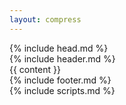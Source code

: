 ```yaml
---
layout: compress
---
```


<!DOCTYPE html>
<html lang="en">
  {% include head.md %}

  <script id="fxhash-snippet">
    //---- do not edit the following code
    let search = new URLSearchParams(window.location.search);
    let alphabet =
    "123456789abcdefghijkmnopqrstuvwxyzABCDEFGHJKLMNPQRSTUVWXYZ";
    var fxhash =
    search.get("fxhash") ||
    "oo" +
        Array(49)
        .fill(0)
        .map((_) => alphabet[(Math.random() * alphabet.length) | 0])
        .join("");
    let b58dec = (str) =>
    [...str].reduce(
        (p, c) => (p * alphabet.length + alphabet.indexOf(c)) | 0,
        0
    );
    let fxhashTrunc = fxhash.slice(2);
    let regex = new RegExp(".{" + ((fxhash.length / 4) | 0) + "}", "g");
    let hashes = fxhashTrunc.match(regex).map((h) => b58dec(h));
    let sfc32 = (a, b, c, d) => {
    return () => {
        a |= 0;
        b |= 0;
        c |= 0;
        d |= 0;
        var t = (((a + b) | 0) + d) | 0;
        d = (d + 1) | 0;
        a = b ^ (b >>> 9);
        b = (c + (c << 3)) | 0;
        c = (c << 21) | (c >>> 11);
        c = (c + t) | 0;
        return (t >>> 0) / 4294967296;
    };
    };
    var fxrand = sfc32(...hashes);
    // true if preview mode active, false otherwise
    // you can append preview=1 to the URL to simulate preview active
    var isFxpreview = search.get("preview") === "1";
    // call this method to trigger the preview
    function fxpreview() {
    window.dispatchEvent(new Event("fxhash-preview"));
    setTimeout(() => fxpreview(), 500);
    }
    //
    // NEW: v2 of the fxhash SDK lol
    //
    // get the byte params from the URL
    let fxparams = search.get("fxparams");
    fxparams = fxparams ? fxparams.replace("0x", "") : fxparams;

    // the parameter processor, used to parse fxparams
    const processors = {
    number: {
        deserialize: (input) => {
        const view = new DataView(new ArrayBuffer(8));
        for (let i = 0; i < 8; i++) {
            view.setUint8(i, parseInt(input.substring(i * 2, i * 2 + 2), 16));
        }
        return view.getFloat64(0);
        },
        bytesLength: () => 8,
        constrain: (value, definition) => {
        let min = Number.MIN_SAFE_INTEGER;
        if (typeof definition.options?.min !== "undefined")
            min = Number(definition.options.min);
        let max = Number.MAX_SAFE_INTEGER;
        if (typeof definition.options?.max !== "undefined")
            max = Number(definition.options.max);
        max = Math.min(max, Number.MAX_SAFE_INTEGER);
        min = Math.max(min, Number.MIN_SAFE_INTEGER);
        const v = Math.min(Math.max(value, min), max);
        return v;
        },
        random: (definition) => {
        let min = Number.MIN_SAFE_INTEGER;
        if (typeof definition.options?.min !== "undefined")
            min = Number(definition.options.min);
        let max = Number.MAX_SAFE_INTEGER;
        if (typeof definition.options?.max !== "undefined")
            max = Number(definition.options.max);
        max = Math.min(max, Number.MAX_SAFE_INTEGER);
        min = Math.max(min, Number.MIN_SAFE_INTEGER);
        const v = Math.random() * (max - min) + min;
        if (definition?.options?.step) {
            const t = 1.0 / definition?.options?.step;
            return Math.round(v * t) / t;
        }
        return v;
        },
    },
    bigint: {
        deserialize: (input) => {
        const view = new DataView(new ArrayBuffer(8));
        for (let i = 0; i < 8; i++) {
            view.setUint8(i, parseInt(input.substring(i * 2, i * 2 + 2), 16));
        }
        return view.getBigInt64(0);
        },
        bytesLength: () => 8,
        random: (definition) => {
        const MIN_SAFE_INT64 = -9223372036854775808n;
        const MAX_SAFE_INT64 = 9223372036854775807n;
        let min = MIN_SAFE_INT64;
        let max = MAX_SAFE_INT64;
        if (typeof definition.options?.min !== "undefined")
            min = BigInt(definition.options.min);
        if (typeof definition.options?.max !== "undefined")
            max = BigInt(definition.options.max);
        const range = max - min;
        const bits = range.toString(2).length;
        let random;
        do {
            random = BigInt(
            "0b" +
                Array.from(
                crypto.getRandomValues(new Uint8Array(Math.ceil(bits / 8)))
                )
                .map((b) => b.toString(2).padStart(8, "0"))
                .join("")
            );
        } while (random > range);
        return random + min;
        },
    },
    boolean: {
        // if value is "00" -> 0 -> false, otherwise we consider it's 1
        deserialize: (input) => {
        return input === "00" ? false : true;
        },
        bytesLength: () => 1,
        random: () => Math.random() < 0.5,
    },
    color: {
        deserialize: (input) => input,
        bytesLength: () => 4,
        transform: (input) => {
        const r = parseInt(input.slice(0, 2), 16);
        const g = parseInt(input.slice(2, 4), 16);
        const b = parseInt(input.slice(4, 6), 16);
        const a = parseInt(input.slice(6, 8), 16);
        return {
            hex: {
            rgb: "#" + input.slice(0, 6),
            rgba: "#" + input,
            },
            obj: {
            rgb: { r, g, b },
            rgba: { r, g, b, a },
            },
            arr: {
            rgb: [r, g, b],
            rgba: [r, g, b, a],
            },
        };
        },
        constrain: (value, definition) => {
        return value.slice(0, 8).padEnd(8, "f");
        },
        random: () =>
        `${[...Array(8)]
            .map(() => Math.floor(Math.random() * 16).toString(16))
            .join("")}`,
    },
    string: {
        deserialize: (input) => {
        const hx = input.match(/.{1,4}/g) || [];
        let rtn = "";
        for (let i = 0; i < hx.length; i++) {
            const int = parseInt(hx[i], 16);
            if (int === 0) break;
            rtn += String.fromCharCode(int);
        }
        return rtn;
        },
        bytesLength: () => 64 * 2,
        constrain: (value, definition) => {
        let min = 0;
        if (typeof definition.options?.minLength !== "undefined")
            min = definition.options.minLength;
        let max = 64;
        if (typeof definition.options?.maxLength !== "undefined")
            max = definition.options.maxLength;
        max = Math.min(max, 64);
        let v = value.slice(0, max);
        if (v.length < min) {
            return v.padEnd(min);
        }
        return v;
        },
        random: (definition) => {
        let min = 0;
        if (typeof definition.options?.minLength !== "undefined")
            min = definition.options.minLength;
        let max = 64;
        if (typeof definition.options?.maxLength !== "undefined")
            max = definition.options.maxLength;
        max = Math.min(max, 64);
        const length = Math.round(Math.random() * (max - min) + min);
        return [...Array(length)]
            .map((i) => (~~(Math.random() * 36)).toString(36))
            .join("");
        },
    },
    select: {
        deserialize: (input, definition) => {
        return (
            definition.options.options[parseInt(input, 16)] ||
            definition.default
        );
        },
        bytesLength: () => 1,
        constrain: (value, definition) => {
        if (definition.options.options.includes(value)) {
            return value;
        }
        return definition.options.options[0];
        },
        random: (definition) => {
        const index = Math.round(
            Math.random() * (definition?.options?.options?.length - 1) + 0
        );
        return definition?.options?.options[index];
        },
    },
    };

    // takes the parameters as bytes and outputs an object with the
    // deserialized parameters, identified by their id in an object
    const deserializeParams = (bytes, definition) => {
    const params = {};
    for (const def of definition) {
        const processor = processors[def.type];
        // if we don't have any parameters defined in the URL, set the
        // default value and move on
        if (!bytes) {
        let v;
        if (typeof def.default === "undefined") v = processor.random(def);
        else v = def.default;
        params[def.id] = processor.constrain?.(v, def) || v;
        continue;
        }
        // extract the length from the bytes & shift the initial bytes string
        const valueBytes = bytes.substring(0, processor.bytesLength() * 2);
        bytes = bytes.substring(processor.bytesLength() * 2);
        // deserialize the bytes into the params
        const value = processor.deserialize(valueBytes, def);
        params[def.id] = processor.constrain?.(value, def) || value;
    }
    return params;
    };

    const transformParamValues = (values, definitions) => {
    const paramValues = {};
    for (const def of definitions) {
        const processor = processors[def.type];
        const value = values[def.id];
        // deserialize the bytes into the params
        paramValues[def.id] = processor.transform
        ? processor.transform(value)
        : value;
    }
    return paramValues;
    };

    window.$fx = {
    _processors: processors,
    // where params def & features will be stored
    _params: undefined,
    _features: undefined,
    // where the parameter values are stored
    _paramValues: {},

    hash: fxhash,
    rand: fxrand,
    preview: fxpreview,
    isPreview: isFxpreview,
    params: function (definition) {
        // todo: maybe do some validation on the dev side ?
        // or maybe not ?
        this._params = definition;
        this._rawValues = deserializeParams(fxparams, definition);
        this._paramValues = transformParamValues(this._rawValues, definition);
    },
    features: function (features) {
        this._features = features;
    },
    getFeature: function (id) {
        return this._features[id];
    },
    getFeatures: function () {
        return this._features;
    },
    getParam: function (id) {
        return this._paramValues[id];
    },
    getParams: function () {
        return this._paramValues;
    },
    getRawParam: function (id) {
        return this._rawValues[id];
    },
    getRawParams: function () {
        return this._rawValues;
    },
    getDefinitions: function () {
        return this._params;
    },
    stringifyParams: function (params) {
        return JSON.stringify(
        params,
        (key, value) => {
            if (typeof value === "bigint") return value.toString();
            return value;
        },
        2
        );
    },
    };
    window.addEventListener("message", (event) => {
    if (event.data === "fxhash_getHash") {
        parent.postMessage(
        {
            id: "fxhash_getHash",
            data: window.$fx.hash,
        },
        "*"
        );
    }

    if (event.data === "fxhash_getFeatures") {
        parent.postMessage(
        {
            id: "fxhash_getFeatures",
            data: window.$fx.getFeatures(),
        },
        "*"
        );
    }

    if (event.data === "fxhash_getParams") {
        parent.postMessage(
        {
            id: "fxhash_getParams",
            data: {
            definitions: window.$fx.getDefinitions(),
            values: window.$fx.getRawParams(),
            },
        },
        "*"
        );
    }
    });
    // END NEW

    //---- /do not edit the following code
    </script>
  <body>
    <div class="ui-frame">
      <div class="ui-navbar">
        {% include header.md %}
      </div>
      <div class="ui-content">
        {{ content }}
      </div>
      {% include footer.md %}
    </div>
    {% include scripts.md %}
  </body>
</html>
